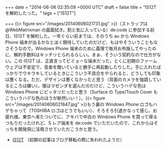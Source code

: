 
+++
date = "2014-06-06 02:35:09 +0000 UTC"
draft = false
title = "IS12T を解約したった。"
tags = ["IS12T"]

+++
{{< figure src="/images/20140606021731.jpg"  >}}（ストラップは @WebMatrixman の画面拭き。割と気に入っている）de:code に参加する前日、IS12T を解約した。一年ぐらい前までは、そのうち au から Windows Phone 端末が出るかなと淡く期待していたのだけど、もはやそういうこともなさそうなので。Windows Phone 端末のために義理で毎月お布施してやったのに、解約手数料はキッチリとられるらしい。まぁ、そういう契約なので仕方がない。この IS12T は、正直言ってビミョーな端末だった。とくに初期のファームウェアは不安定で、音楽を聴いていると勝手に再起動したりした。手に入れたばっかりでウキウキしているときにこういう不具合をやられると、どうしても印象は悪くなる。ただ、デザインは悪くなかったと思う（背面のカメラを強調しているところは嫌い）。僕はマゼンダを選んだのだけど、こういうハデな色は Windows Phone にピッタリだったと思う（Surface の Type/Touch Cover もこういうハデな色のほうが断然いい！）。{{< figure src="/images/20140606021647.jpg"  >}}もう裏の Windows Phone ロゴもハゲちゃって（TOSHIBA ロゴはどうでもいい）、そろそろ引退かなって感じ。お疲れ様。東京へ来たついでに、アキバで中古の Windows Phone を買って帰るつもりだったけれど、S レア端末を de:code でいただいたので、これからはそっちを開発用に活用させていただこうかと思う。

<ul>
<li><a href="https://blog.daruyanagi.jp/category/IS12T">IS12T</a> （初期の記事はブログ移転の際に失われたようだ）</li>
</ul>

